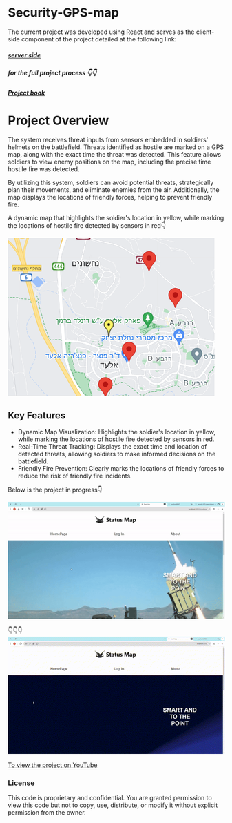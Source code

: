 # Security-GPS-map

The current project was developed using React and serves as the client-side component of the project detailed at the following link: 

##### [server side](https://github.com/odelamir/Arrow-projectiles)

##### for the full project process 👇👇



##### [Project book](https://drive.google.com/file/d/1q0O257fhMMjlEKydk6M4gX1ZXdwJTvoX/view?usp=sharing)

# Project Overview

The system receives threat inputs from sensors embedded in soldiers' helmets on the battlefield. Threats identified as hostile are marked on a GPS map, along with the exact time the threat was detected. This feature allows soldiers to view enemy positions on the map, including the precise time hostile fire was detected.

By utilizing this system, soldiers can avoid potential threats, strategically plan their movements, and eliminate enemies from the air. Additionally, the map displays the locations of friendly forces, helping to prevent friendly fire.




A dynamic map that highlights the soldier's location in yellow, while marking the locations of hostile fire detected by sensors in red👇

 ![simulation](map.png)


## Key Features

* Dynamic Map Visualization: Highlights the soldier's location in yellow, while marking the locations of hostile fire detected by sensors in red.
* Real-Time Threat Tracking: Displays the exact time and location of detected threats, allowing soldiers to make informed decisions on the battlefield.
* Friendly Fire Prevention: Clearly marks the locations of friendly forces to reduce the risk of friendly fire incidents.

Below is the project in progress👇

  ![Watch the simulation video](A.gif)

  👇👇👇
 ![Watch the simulation video](map_video.gif)


 
[To view the project on YouTube](https://youtu.be/b7UTdxI-3uE)



### License
This code is proprietary and confidential. You are granted permission to view this code but not to copy, use, distribute, or modify it without explicit permission from the owner.
